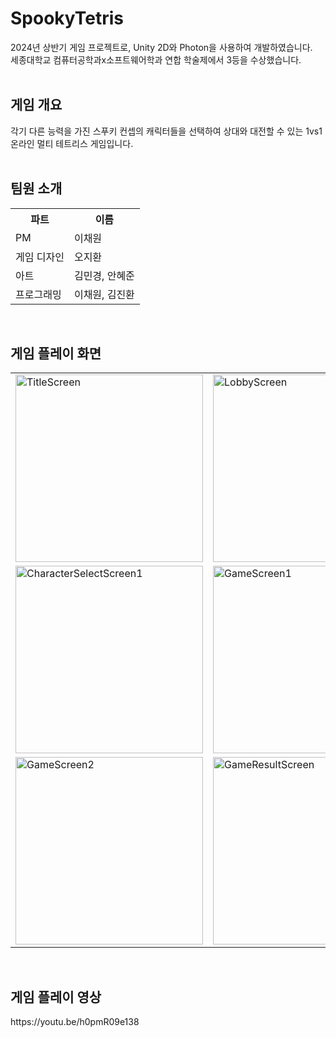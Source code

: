 <h1> SpookyTetris </h1>
2024년 상반기 게임 프로젝트로, Unity 2D와 Photon을 사용하여 개발하였습니다.<br>
세종대학교 컴퓨터공학과x소프트웨어학과 연합 학술제에서 3등을 수상했습니다.<br>
<br>

<h2> 게임 개요 </h2>
각기 다른 능력을 가진 스푸키 컨셉의 캐릭터들을 선택하여 상대와 대전할 수 있는 1vs1 온라인 멀티 테트리스 게임입니다.<br>
<br>

<h2> 팀원 소개 </h2>
<table>
  <tr>
    <th>파트</th>
    <th>이름</th>
  </tr>
  <tr>
    <td>PM</td>
    <td>이채원</td>
  </tr>
  <tr>
    <td>게임 디자인</td>
    <td>오지환</td>
  </tr>
  <tr>
    <td>아트</td>
    <td>김민경, 안혜준</td>
  </tr>
  <tr>
    <td>프로그래밍</td>
    <td>이채원, 김진환</td>
  </tr>
</table>
<br>

<h2> 게임 플레이 화면 </h2>
<table>
  <tr>
    <td><img src="https://github.com/user-attachments/assets/cf0e90a8-445f-4f92-ab85-f269802bbeb8" alt="TitleScreen" width="300"></td>
    <td><img src="https://github.com/user-attachments/assets/6aa9ab41-b29c-490c-a524-c8a5d261f4a7" alt="LobbyScreen" width="300"></td>
  </tr>
  <tr>
    <td><img src="https://github.com/user-attachments/assets/520039e3-a616-44d6-a206-ed25bdb699e2" alt="CharacterSelectScreen1" width="300"></td>
    <td><img src="https://github.com/user-attachments/assets/b4030065-34ae-49c8-be1a-74992deec581" alt="GameScreen1" width="300"></td>
  </tr>
  <tr>
    <td><img src="https://github.com/user-attachments/assets/6981f337-c47f-4046-aa91-3c42e1a5e001" alt="GameScreen2" width="300"></td>
    <td><img src="https://github.com/user-attachments/assets/00d2a092-d976-4a0b-8936-1ea085a449db" alt="GameResultScreen" width="300"></td>
  </tr>
</table>
<br>

<h2> 게임 플레이 영상 </h2>
https://youtu.be/h0pmR09e138
